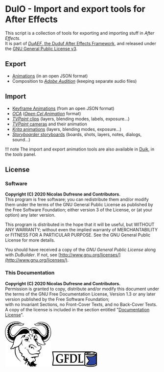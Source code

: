 # DuIO - Import and export tools for After Effects

This script is a collection of tools for exporting and importing stuff in *After Effects*.  
It is part of [*DuAEF*, the Duduf After Effects Framework](duaef.md), and released under the [GNU General Public License v3](licenses/license.md).

## Export

- [Animations](export-animation.md) (in an open JSON format)
- Composition to [*Adobe Audition*](audition.md) (keeping separate audio files)

## Import

- [Keyframe Animations](import-animation.md) (from an open JSON format)
- [*OCA*](oca.md) ([*Open Cel Animation*](https://rainboxlab.org/tools/oca/) format)
- [*TVPaint* clips](tvpaint.md) (layers, blending modes, labels, exposure...)
- [*TVPaint* cameras](tvpcam.md) and their animation
- [*Krita* animations](krita.md) (layers, blending modes, exposure...)
- [*Storyboarder* storyboards](storyboarder.md) (boards, shots, layers, notes, dialogs, sound...)

!!! note
    The import and export animation tools are also available in [Duik](https://rainboxlab.org/tools/duik/), in the *tools* panel.

## License

### Software

**Copyright (C)  2020 Nicolas Dufresne and Contributors.**  
This program is free software; you can redistribute them and/or modify them under the terms of the GNU General Public License as published by the Free Software Foundation; either version 3 of the License, or (at your option) any later version.

This program is distributed in the hope that it will be useful, but WITHOUT ANY WARRANTY; without even the implied warranty of MERCHANTABILITY or FITNESS FOR A PARTICULAR PURPOSE. See the GNU General Public License for more details.

You should have received a copy of the *GNU General Public License* along with *DuBuilder*. If not, see [http://www.gnu.org/licenses/](http://www.gnu.org/licenses/).

### This Documentation

**Copyright (C)  2020 Nicolas Dufresne and Contributors.**  
Permission is granted to copy, distribute and/or modify this document under the terms of the GNU Free Documentation License, Version 1.3 or any later version published by the Free Software Foundation;  
with no Invariant Sections, no Front-Cover Texts, and no Back-Cover Texts.
A copy of the license is included in the section entitled "[Documentation License](licenses/gfdl.md)".

![GNU](img/logos/gnu.png) ![GFDL](img/logos/gfdl-logo.png)
